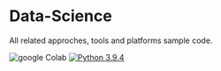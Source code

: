 # Data-Science
All related approches, tools and platforms sample code.

![google Colab](https://colab.research.google.com/assets/colab-badge.svg)
[![Python 3.9.4](https://img.shields.io/badge/python-3.7-blue.svg)](https://www.python.org/downloads/release/python-370/)
